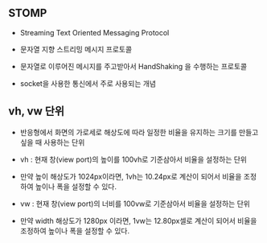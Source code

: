 ## STOMP
* Streaming Text Oriented Messaging Protocol
* 문자열 지향 스트리밍 메시지 프로토콜
* 문자열로 이루어진 메시지를 주고받아서 HandShaking 을 수행하는 프로토콜

* socket을 사용한 통신에서 주로 사용되는 개념

## vh, vw 단위
* 반응형에서 화면의 가로세로 해상도에 따라 일정한 비율을 유지하는 크기를 만들고 싶을 때 사용하는 단위

* vh : 현재 창(view port)의 높이를 100vh로 기준삼아서 비율을 설정하는 단위

* 만약 높이 해상도가 1024px이라면, 1vh는 10.24px로 계산이 되어서 비율을 조정하여 높이나 폭을 설정할 수 있다.

* vw : 현재 창(view port)의 너비를 100vw로 기준삼아서 비율을 설정하는 단위

* 만약 width 해상도가 1280px 이라면, 1vw는 12.80px셀로 계산이 되어서 비율을 조정하여 높이나 폭을 설정할 수 있다.